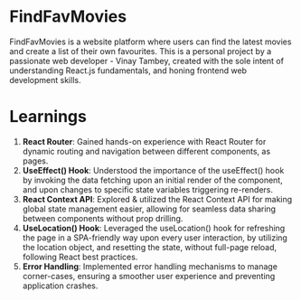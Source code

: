 # FindFavMovies

FindFavMovies is a website platform where users can find the latest movies and create a list of their own favourites. 
This is a personal project by a passionate web developer - Vinay Tambey, created with the sole intent of understanding React.js fundamentals, and honing frontend web development skills.

# Learnings
1. **React Router**: Gained hands-on experience with React Router for dynamic routing and navigation between different components, as pages. 
2. **UseEffect() Hook**: Understood the importance of the useEffect() hook by invoking the data fetching upon an initial render of the component, and upon changes to specific state variables triggering re-renders.
3. **React Context API**: Explored & utilized the React Context API for making global state management easier, allowing for seamless data sharing between components without prop drilling.
4. **UseLocation() Hook**: Leveraged the useLocation() hook for refreshing the page in a SPA-friendly way upon every user interaction, by utilizing the location object, and resetting the state, without full-page reload, following React best practices.
5. **Error Handling**: Implemented error handling mechanisms to manage corner-cases, ensuring a smoother user experience and preventing application crashes.